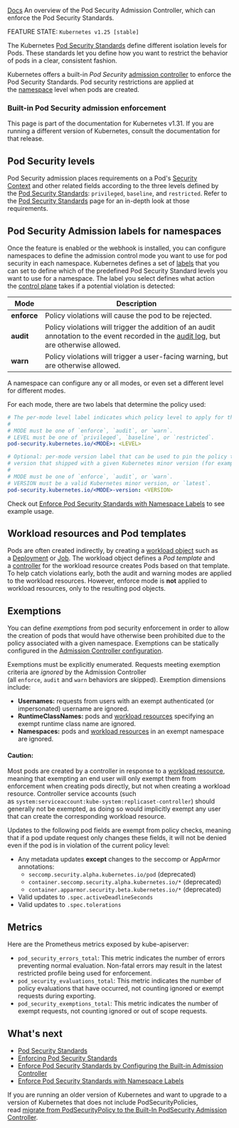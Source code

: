 [Docs](https://kubernetes.io/docs/concepts/security/pod-security-admission/)
An overview of the Pod Security Admission Controller, which can enforce the Pod Security Standards.

FEATURE STATE: `Kubernetes v1.25 [stable]`

The Kubernetes [Pod Security Standards](Pod%20Security%20Standards.md) define different isolation levels for Pods. These standards let you define how you want to restrict the behavior of pods in a clear, consistent fashion.

Kubernetes offers a built-in _Pod Security_ [admission controller](https://kubernetes.io/docs/reference/access-authn-authz/admission-controllers/) to enforce the Pod Security Standards. Pod security restrictions are applied at the [namespace](https://kubernetes.io/docs/concepts/overview/working-with-objects/namespaces) level when pods are created.

### Built-in Pod Security admission enforcement[](https://kubernetes.io/docs/concepts/security/pod-security-admission/#built-in-pod-security-admission-enforcement)

This page is part of the documentation for Kubernetes v1.31. If you are running a different version of Kubernetes, consult the documentation for that release.

## Pod Security levels[](https://kubernetes.io/docs/concepts/security/pod-security-admission/#pod-security-levels)

Pod Security admission places requirements on a Pod's [Security Context](https://kubernetes.io/docs/tasks/configure-pod-container/security-context/) and other related fields according to the three levels defined by the [Pod Security Standards](https://kubernetes.io/docs/concepts/security/pod-security-standards/): `privileged`, `baseline`, and `restricted`. Refer to the [Pod Security Standards](https://kubernetes.io/docs/concepts/security/pod-security-standards/) page for an in-depth look at those requirements.

## Pod Security Admission labels for namespaces[](https://kubernetes.io/docs/concepts/security/pod-security-admission/#pod-security-admission-labels-for-namespaces)

Once the feature is enabled or the webhook is installed, you can configure namespaces to define the admission control mode you want to use for pod security in each namespace. Kubernetes defines a set of [labels](https://kubernetes.io/docs/concepts/overview/working-with-objects/labels) that you can set to define which of the predefined Pod Security Standard levels you want to use for a namespace. The label you select defines what action the [control plane](https://kubernetes.io/docs/reference/glossary/?all=true#term-control-plane) takes if a potential violation is detected:

|Mode|Description|
|---|---|
|**enforce**|Policy violations will cause the pod to be rejected.|
|**audit**|Policy violations will trigger the addition of an audit annotation to the event recorded in the [audit log](https://kubernetes.io/docs/tasks/debug/debug-cluster/audit/), but are otherwise allowed.|
|**warn**|Policy violations will trigger a user-facing warning, but are otherwise allowed.|

A namespace can configure any or all modes, or even set a different level for different modes.

For each mode, there are two labels that determine the policy used:

```yaml
# The per-mode level label indicates which policy level to apply for the mode.
#
# MODE must be one of `enforce`, `audit`, or `warn`.
# LEVEL must be one of `privileged`, `baseline`, or `restricted`.
pod-security.kubernetes.io/<MODE>: <LEVEL>

# Optional: per-mode version label that can be used to pin the policy to the
# version that shipped with a given Kubernetes minor version (for example v1.31).
#
# MODE must be one of `enforce`, `audit`, or `warn`.
# VERSION must be a valid Kubernetes minor version, or `latest`.
pod-security.kubernetes.io/<MODE>-version: <VERSION>
```

Check out [Enforce Pod Security Standards with Namespace Labels](https://kubernetes.io/docs/tasks/configure-pod-container/enforce-standards-namespace-labels/) to see example usage.

## Workload resources and Pod templates[](https://kubernetes.io/docs/concepts/security/pod-security-admission/#workload-resources-and-pod-templates)

Pods are often created indirectly, by creating a [workload object](https://kubernetes.io/docs/concepts/workloads/controllers/) such as a [Deployment](https://kubernetes.io/docs/concepts/workloads/controllers/deployment/) or [Job](https://kubernetes.io/docs/concepts/workloads/controllers/job/). The workload object defines a _Pod template_ and a [controller](https://kubernetes.io/docs/concepts/architecture/controller/) for the workload resource creates Pods based on that template. To help catch violations early, both the audit and warning modes are applied to the workload resources. However, enforce mode is **not** applied to workload resources, only to the resulting pod objects.

## Exemptions[](https://kubernetes.io/docs/concepts/security/pod-security-admission/#exemptions)

You can define _exemptions_ from pod security enforcement in order to allow the creation of pods that would have otherwise been prohibited due to the policy associated with a given namespace. Exemptions can be statically configured in the [Admission Controller configuration](https://kubernetes.io/docs/tasks/configure-pod-container/enforce-standards-admission-controller/#configure-the-admission-controller).

Exemptions must be explicitly enumerated. Requests meeting exemption criteria are _ignored_ by the Admission Controller (all `enforce`, `audit` and `warn` behaviors are skipped). Exemption dimensions include:

- **Usernames:** requests from users with an exempt authenticated (or impersonated) username are ignored.
- **RuntimeClassNames:** pods and [workload resources](https://kubernetes.io/docs/concepts/security/pod-security-admission/#workload-resources-and-pod-templates) specifying an exempt runtime class name are ignored.
- **Namespaces:** pods and [workload resources](https://kubernetes.io/docs/concepts/security/pod-security-admission/#workload-resources-and-pod-templates) in an exempt namespace are ignored.

#### Caution:

Most pods are created by a controller in response to a [workload resource](https://kubernetes.io/docs/concepts/security/pod-security-admission/#workload-resources-and-pod-templates), meaning that exempting an end user will only exempt them from enforcement when creating pods directly, but not when creating a workload resource. Controller service accounts (such as `system:serviceaccount:kube-system:replicaset-controller`) should generally not be exempted, as doing so would implicitly exempt any user that can create the corresponding workload resource.

Updates to the following pod fields are exempt from policy checks, meaning that if a pod update request only changes these fields, it will not be denied even if the pod is in violation of the current policy level:

- Any metadata updates **except** changes to the seccomp or AppArmor annotations:
    - `seccomp.security.alpha.kubernetes.io/pod` (deprecated)
    - `container.seccomp.security.alpha.kubernetes.io/*` (deprecated)
    - `container.apparmor.security.beta.kubernetes.io/*` (deprecated)
- Valid updates to `.spec.activeDeadlineSeconds`
- Valid updates to `.spec.tolerations`

## Metrics[](https://kubernetes.io/docs/concepts/security/pod-security-admission/#metrics)

Here are the Prometheus metrics exposed by kube-apiserver:

- `pod_security_errors_total`: This metric indicates the number of errors preventing normal evaluation. Non-fatal errors may result in the latest restricted profile being used for enforcement.
- `pod_security_evaluations_total`: This metric indicates the number of policy evaluations that have occurred, not counting ignored or exempt requests during exporting.
- `pod_security_exemptions_total`: This metric indicates the number of exempt requests, not counting ignored or out of scope requests.

## What's next[](https://kubernetes.io/docs/concepts/security/pod-security-admission/#what-s-next)

- [Pod Security Standards](https://kubernetes.io/docs/concepts/security/pod-security-standards/)
- [Enforcing Pod Security Standards](https://kubernetes.io/docs/setup/best-practices/enforcing-pod-security-standards/)
- [Enforce Pod Security Standards by Configuring the Built-in Admission Controller](https://kubernetes.io/docs/tasks/configure-pod-container/enforce-standards-admission-controller/)
- [Enforce Pod Security Standards with Namespace Labels](https://kubernetes.io/docs/tasks/configure-pod-container/enforce-standards-namespace-labels/)

If you are running an older version of Kubernetes and want to upgrade to a version of Kubernetes that does not include PodSecurityPolicies, read [migrate from PodSecurityPolicy to the Built-In PodSecurity Admission Controller](https://kubernetes.io/docs/tasks/configure-pod-container/migrate-from-psp/).